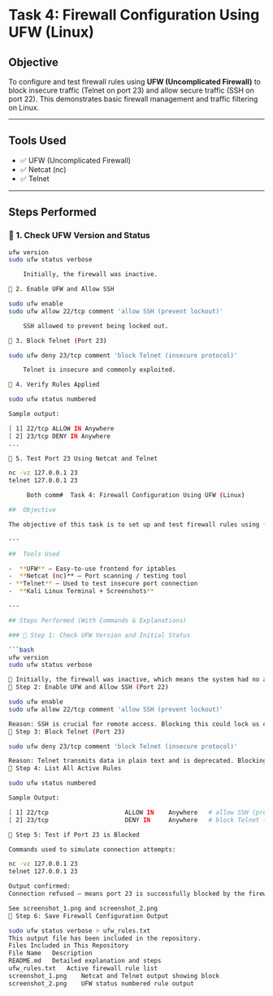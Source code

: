 #  Task 4: Firewall Configuration Using UFW (Linux)

##  Objective

To configure and test firewall rules using **UFW (Uncomplicated Firewall)** to block insecure traffic (Telnet on port 23) and allow secure traffic (SSH on port 22). This demonstrates basic firewall management and traffic filtering on Linux.

---

##  Tools Used

- ✅ UFW (Uncomplicated Firewall)
- ✅ Netcat (nc)
- ✅ Telnet

---

## Steps Performed

### 🔹 1. Check UFW Version and Status
```bash
ufw version
sudo ufw status verbose

    Initially, the firewall was inactive.

🔹 2. Enable UFW and Allow SSH

sudo ufw enable
sudo ufw allow 22/tcp comment 'allow SSH (prevent lockout)'

    SSH allowed to prevent being locked out.

🔹 3. Block Telnet (Port 23)

sudo ufw deny 23/tcp comment 'block Telnet (insecure protocol)'

    Telnet is insecure and commonly exploited.

🔹 4. Verify Rules Applied

sudo ufw status numbered

Sample output:

[ 1] 22/tcp ALLOW IN Anywhere
[ 2] 23/tcp DENY IN Anywhere
...

🔹 5. Test Port 23 Using Netcat and Telnet

nc -vz 127.0.0.1 23
telnet 127.0.0.1 23

     Both comm#  Task 4: Firewall Configuration Using UFW (Linux)

##  Objective

The objective of this task is to set up and test firewall rules using **UFW (Uncomplicated Firewall)** on Linux to allow secure traffic (SSH on port 22) and block insecure traffic (Telnet on port 23). This ensures you understand how to filter and manage network traffic effectively.

---

##  Tools Used

-  **UFW** – Easy-to-use frontend for iptables
-  **Netcat (nc)** – Port scanning / testing tool
- **Telnet** – Used to test insecure port connection
-  **Kali Linux Terminal + Screenshots**

---

## Steps Performed (With Commands & Explanations)

### 🔹 Step 1: Check UFW Version and Initial Status

```bash
ufw version
sudo ufw status verbose

🔸 Initially, the firewall was inactive, which means the system had no active traffic filtering.
🔹 Step 2: Enable UFW and Allow SSH (Port 22)

sudo ufw enable
sudo ufw allow 22/tcp comment 'allow SSH (prevent lockout)'

Reason: SSH is crucial for remote access. Blocking this could lock us out, so we must allow it before doing anything else.
🔹 Step 3: Block Telnet (Port 23)

sudo ufw deny 23/tcp comment 'block Telnet (insecure protocol)'

Reason: Telnet transmits data in plain text and is deprecated. Blocking it is a standard hardening step.
🔹 Step 4: List All Active Rules

sudo ufw status numbered

Sample Output:

[ 1] 22/tcp                     ALLOW IN    Anywhere   # allow SSH (prevent lockout)
[ 2] 23/tcp                     DENY IN     Anywhere   # block Telnet (insecure protocol)

🔹 Step 5: Test if Port 23 is Blocked

Commands used to simulate connection attempts:

nc -vz 127.0.0.1 23
telnet 127.0.0.1 23

Output confirmed:
Connection refused — means port 23 is successfully blocked by the firewall.

See screenshot_1.png and screenshot_2.png
🔹 Step 6: Save Firewall Configuration Output

sudo ufw status verbose > ufw_rules.txt
This output file has been included in the repository.
Files Included in This Repository
File Name	Description
README.md	Detailed explanation and steps
ufw_rules.txt	Active firewall rule list
screenshot_1.png	Netcat and Telnet output showing block
screenshot_2.png	UFW status numbered rule output
